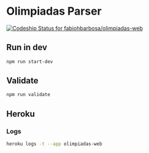 # Olimpiadas Parser #

[ ![Codeship Status for fabiohbarbosa/olimpiadas-web](https://codeship.com/projects/410f10d0-2398-0134-6df2-42c0bd32b4e6/status?branch=master)](https://codeship.com/projects/161279)

## Run in dev
```sh
npm run start-dev
```

## Validate
```sh
npm run validate
```

## Heroku

### Logs
```sh
heroku logs -t --app olimpiadas-web
```
